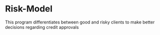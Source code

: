 # Risk-Model
This program differentiates between good and risky clients to make better decisions regarding credit approvals
